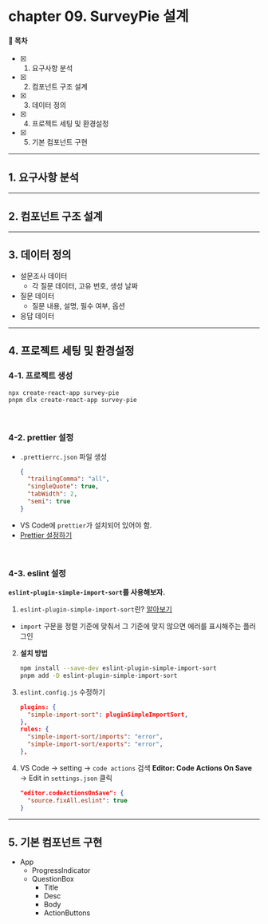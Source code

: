# chapter 09. SurveyPie 설계

#### 🌱 목차

- [x] 1. 요구사항 분석
- [x] 2. 컴포넌트 구조 설계
- [x] 3. 데이터 정의
- [x] 4. 프로젝트 세팅 및 환경설정
- [x] 5. 기본 컴포넌트 구현

---

## 1. 요구사항 분석

---

## 2. 컴포넌트 구조 설계

---

## 3. 데이터 정의

- 설문조사 데이터
  - 각 질문 데이터, 고유 번호, 생성 날짜
- 질문 데이터
  - 질문 내용, 설명, 필수 여부, 옵션
- 응답 데이터

---

## 4. 프로젝트 세팅 및 환경설정

### 4-1. 프로젝트 생성

```bash
npx create-react-app survey-pie
pnpm dlx create-react-app survey-pie
```

<br>

### 4-2. prettier 설정

- `.prettierrc.json` 파일 생성
  ```json
  {
    "trailingComma": "all",
    "singleQuote": true,
    "tabWidth": 2,
    "semi": true
  }
  ```
- VS Code에 `prettier`가 설치되어 있어야 함.
- [Prettier 설정하기](https://velog.io/@ttining/Config)

<br>

### 4-3. eslint 설정

**`eslint-plugin-simple-import-sort`를 사용해보자.**

1. `eslint-plugin-simple-import-sort`란? [알아보기](https://github.com/lydell/eslint-plugin-simple-import-sort)

- `import` 구문을 정렬 기준에 맞춰서 그 기준에 맞지 않으면 에러를 표시해주는 플러그인

2. **설치 방법**
   ```bash
   npm install --save-dev eslint-plugin-simple-import-sort
   pnpm add -D eslint-plugin-simple-import-sort
   ```
3. `eslint.config.js` 수정하기

   ```json
   plugins: {
     "simple-import-sort": pluginSimpleImportSort,
   },
   rules: {
     "simple-import-sort/imports": "error",
     "simple-import-sort/exports": "error",
   },
   ```

4. VS Code → setting → `code actions` 검색
   **Editor: Code Actions On Save** → Edit in `settings.json` 클릭
   ```json
   "editor.codeActionsOnSave": {
     "source.fixAll.eslint": true
   }
   ```

---

## 5. 기본 컴포넌트 구현

- App
  - ProgressIndicator
  - QuestionBox
    - Title
    - Desc
    - Body
    - ActionButtons
